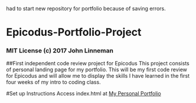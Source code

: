 
had to start new repository for portfolio because of saving errors. 

# Epicodus-Portfolio-Project

### MIT License (c) 2017 John Linneman

##First independent code review project for Epicodus 
This project consists of personal landing page for my portfolio. This will be my first code review for Epicodus and will allow me to display the skills I have learned in the first four weeks of my intro to coding class. 

#Set up Instructions
Access index.html at [My Personal Portfolio](https://linjojesan.github.io/Portfolio-landing-page-epicodus/)
